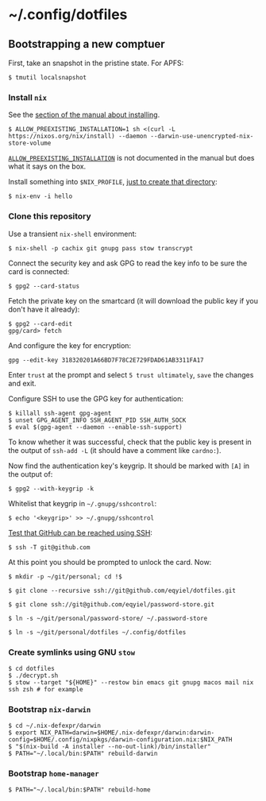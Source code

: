 # ~/.config/dotfiles

## Bootstrapping a new comptuer

First, take an snapshot in the pristine state. For APFS:

```
$ tmutil localsnapshot
```

### Install `nix`

See the [section of the manual about installing](https://nixos.org/nix/manual/#ch-installing-binary).

```
$ ALLOW_PREEXISTING_INSTALLATION=1 sh <(curl -L https://nixos.org/nix/install) --daemon --darwin-use-unencrypted-nix-store-volume
```

[`ALLOW_PREEXISTING_INSTALLATION`](https://github.com/NixOS/nix/blob/090960b7254799a14bd5dc3b61f1a4d7c6a95733/scripts/install-multi-user.sh#L316-L318) is not documented in the manual but does what it says on the box.

Install something into `$NIX_PROFILE`, [just to create that directory](https://github.com/NixOS/nix/issues/3051):

```
$ nix-env -i hello
```

### Clone this repository

Use a transient `nix-shell` environment:

```
$ nix-shell -p cachix git gnupg pass stow transcrypt
```

Connect the security key and ask GPG to read the key info to be sure the card is connected:

```
$ gpg2 --card-status
```

Fetch the private key on the smartcard (it will download the public key if you don't have it already):

```
$ gpg2 --card-edit
gpg/card> fetch
```

And configure the key for encryption:

```
gpg --edit-key 318320201A66BD7F78C2E729FDAD61AB3311FA17
```

Enter `trust` at the prompt and select `5 trust ultimately`, `save` the changes and exit.

Configure SSH to use the GPG key for authentication:

```
$ killall ssh-agent gpg-agent
$ unset GPG_AGENT_INFO SSH_AGENT_PID SSH_AUTH_SOCK
$ eval $(gpg-agent --daemon --enable-ssh-support)
```

To know whether it was successful, check that the public key is present in the output of `ssh-add -L` (it should have a comment like `cardno:`).

Now find the authentication key's keygrip. It should be marked with `[A]` in the output of:

```
$ gpg2 --with-keygrip -k
```

Whitelist that keygrip in `~/.gnupg/sshcontrol`:

```
$ echo '<keygrip>' >> ~/.gnupg/sshcontrol
```

[Test that GitHub can be reached using SSH](https://docs.github.com/en/github/authenticating-to-github/testing-your-ssh-connection):

```
$ ssh -T git@github.com
```

At this point you should be prompted to unlock the card. Now:

```
$ mkdir -p ~/git/personal; cd !$

$ git clone --recursive ssh://git@github.com/eqyiel/dotfiles.git

$ git clone ssh://git@github.com/eqyiel/password-store.git

$ ln -s ~/git/personal/password-store/ ~/.password-store

$ ln -s ~/git/personal/dotfiles ~/.config/dotfiles
```

### Create symlinks using GNU `stow`

```
$ cd dotfiles
$ ./decrypt.sh
$ stow --target "${HOME}" --restow bin emacs git gnupg macos mail nix ssh zsh # for example
```

### Bootstrap `nix-darwin`

```
$ cd ~/.nix-defexpr/darwin
$ export NIX_PATH=darwin=$HOME/.nix-defexpr/darwin:darwin-config=$HOME/.config/nixpkgs/darwin-configuration.nix:$NIX_PATH
$ "$(nix-build -A installer --no-out-link)/bin/installer"
$ PATH="~/.local/bin:$PATH" rebuild-darwin
```

### Bootstrap `home-manager`

```
$ PATH="~/.local/bin:$PATH" rebuild-home
```
